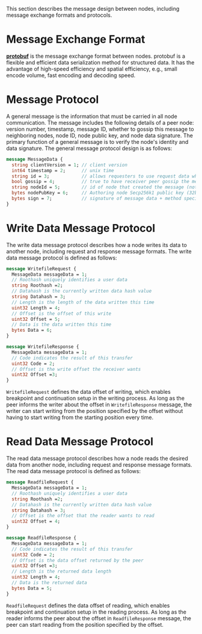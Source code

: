 This section describes the message design between nodes, including message exchange formats and protocols.

# Message Exchange Format

[**protobuf**](https://protobuf.dev/) is the message exchange format between nodes. protobuf is a flexible and efficient data serialization method for structured data. It has the advantage of high-speed efficiency and spatial efficiency, e.g., small encode volume, fast encoding and decoding speed.

# Message Protocol

A general message is the information that must be carried in all node communication. The message includes the following details of a peer node: version number, timestamp, message ID, whether to gossip this message to neighboring nodes, node ID, node public key, and node data signature. The primary function of a general message is to verify the node's identity and data signature. The general message protocol design is as follows:

```protobuf
message MessageData {
  string clientVersion = 1; // client version
  int64 timestamp = 2;      // unix time
  string id = 3;            // allows requesters to use request data when processing a response
  bool gossip = 4;          // true to have receiver peer gossip the message to neighbors
  string nodeId = 5;        // id of node that created the message (not the peer that may have sent it). =base58(multihash(nodePubKey))
  bytes nodePubKey = 6;     // Authoring node Secp256k1 public key (32bytes) - protobufs serielized
  bytes sign = 7;           // signature of message data + method specific data by message authoring node.
}
```

# Write Data Message Protocol

The write data message protocol describes how a node writes its data to another node, including request and response message formats. The write data message protocol is defined as follows:

```protobuf
message WritefileRequest {
  MessageData messageData = 1;
  // Roothash uniquely identifies a user data
  string Roothash =2;
  // Datahash is the currently written data hash value
  string Datahash = 3;
  // Length is the length of the data written this time
  uint32 Length = 4;
  // Offset is the offset of this write
  uint32 Offset = 5;
  // Data is the data written this time
  bytes Data = 6;
}

message WritefileResponse {
  MessageData messageData = 1;
  // Code indicates the result of this transfer
  uint32 Code = 2;
  // Offset is the write offset the receiver wants
  uint32 Offset =3;
}
```

`WritefileRequest` defines the data offset of writing, which enables breakpoint and continuation setup in the writing process. As long as the peer informs the writer about the offset in `WritefileResponse` message, the writer can start writing from the position specified by the offset without having to start writing from the starting position every time.

# Read Data Message Protocol

The read data message protocol describes how a node reads the desired data from another node, including request and response message formats. The read data message protocol is defined as follows:

```protobuf
message ReadfileRequest {
  MessageData messageData = 1;
  // Roothash uniquely identifies a user data
  string Roothash =2;
  // Datahash is the currently written data hash value
  string Datahash = 3;
  // Offset is the offset that the reader wants to read
  uint32 Offset = 4;
}

message ReadfileResponse {
  MessageData messageData = 1;
  // Code indicates the result of this transfer
  uint32 Code = 2;
  // Offset is the data offset returned by the peer
  uint32 Offset =3;
  // Length is the returned data length
  uint32 Length = 4;
  // Data is the returned data
  bytes Data = 5;
}
```

`ReadfileRequest` defines the data offset of reading, which enables breakpoint and continuation setup in the reading process. As long as the reader informs the peer about the offset in `ReadfileResponse` message, the peer can start reading from the position specified by the offset.
